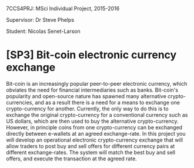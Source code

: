 7CCS4PRJ: MSci Individual Project, 2015-2016

Supervisor: Dr Steve Phelps

Student: Nicolas Senet-Larson
# [SP3] Bit-coin electronic currency exchange
Bit-coin is an increasingly popular peer-to-peer electronic currency,
which obviates the need for financial intermediaries such as banks.
Bit-coin's popularity and open-source nature has spawned many
alternative crypto-currencies, and as a result there is a need
for a means to exchange one crypto-currency for another.  Currently,
the only way to do this is to exchange the original crypto-currency for a
conventional currency such as US dollars, which are then used to
buy the alternative crypto-currency.   However, in
principle coins from one crypto-currency can be exchanged directly
between e-wallets at an agreed exchange-rate.  In this project
you will develop an operational electronic crypto-currency exchange
that will allow traders to post buy and sell offers for different
currency pairs at different exchange-rates.  The system will match
the best buy and sell offers, and execute the transaction at the
agreed rate.
